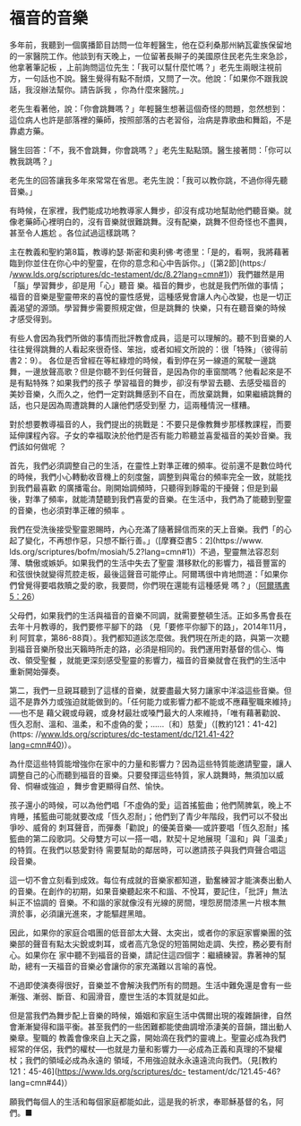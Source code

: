 # 福音的音樂

多年前，我聽到一個廣播節目訪問一位年輕醫生，他在亞利桑那州納瓦霍族保留地的一家醫院工作。他談到有天晚上，一位留著長辮子的美國原住民老先生來急診，他拿著筆記板
，上前詢問這位先生：「我可以幫什麼忙嗎？」老先生兩眼注視前方，一句話也不說。醫生覺得有點不耐煩，又問了一次。他說：「如果你不跟我說話，我沒辦法幫你。請告訴我
，你為什麼來醫院。」

老先生看著他，說：「你會跳舞嗎？」年輕醫生想著這個奇怪的問題，忽然想到：這位病人也許是部落裡的藥師，按照部落的古老習俗，治病是靠歌曲和舞蹈，不是靠處方藥。

醫生回答：「不，我不會跳舞，你會跳嗎？」老先生點點頭。醫生接著問：「你可以教我跳嗎？」

老先生的回答讓我多年來常常在省思。老先生說：「我可以教你跳，不過你得先聽音樂。」

有時候，在家裡，我們能成功地教導家人舞步，卻沒有成功地幫助他們聽音樂。就像老藥師心裡明白的，沒有音樂就很難跳舞。沒有配樂，跳舞不但奇怪也不盡興，甚至令人尷尬
。各位試過這樣跳嗎？

主在教義和聖約第8篇，教導約瑟‧斯密和奧利佛‧考德里：「是的，看啊，我將藉著臨到你並住在你心中的聖靈，在你的意念和心中告訴你。」（[第2節](https:/
/www.lds.org/scriptures/dc-testament/dc/8.2?lang=cmn#1)）我們雖然是用「腦」學習舞步，卻是用「心」聽音
樂。福音的舞步，也就是我們所做的事情；福音的音樂是聖靈帶來的喜悅的靈性感覺，這種感覺會讓人內心改變，也是一切正義渴望的源頭。學習舞步需要照規定做，但是跳舞的
快樂，只有在聽音樂的時候才感受得到。

有些人會因為我們所做的事情而批評教會成員，這是可以理解的。聽不到音樂的人往往覺得跳舞的人看起來很奇怪、笨拙，或者如經文所說的：很「特殊」（彼得前書2：9）。
各位是否曾經在等紅綠燈的時候，看到停在另一線道的駕駛一邊跳舞，一邊放聲高歌？但是你聽不到任何聲音，是因為你的車窗關嗎？他看起來是不是有點特殊？如果我們的孩子
學習福音的舞步，卻沒有學習去聽、去感受福音的美妙音樂，久而久之，他們一定對跳舞感到不自在，而放棄跳舞，如果繼續跳舞的話，也只是因為周遭跳舞的人讓他們感受到壓
力，這兩種情況一樣糟。

對於想要教導福音的人，我們提出的挑戰是：不要只是像教舞步那樣教課程，而要延伸課程內容。子女的幸福取決於他們是否有能力聆聽並喜愛福音的美妙音樂。我們該如何做呢
？

首先，我們必須調整自己的生活，在靈性上對準正確的頻率。從前還不是數位時代的時候，我們小心轉動收音機上的刻度盤，調整到與電台的頻率完全一致，就能找到我們最喜歡
的廣播電台。剛開始調頻時，只聽得到靜電的干擾聲；但是到最後，對準了頻率，就能清楚聽到我們喜愛的音樂。在生活中，我們為了能聽到聖靈的音樂，也必須對準正確的頻率
。

我們在受洗後接受聖靈恩賜時，內心充滿了隨著歸信而來的天上音樂。我們「的心起了變化，不再想作惡，只想不斷行善。」（[摩賽亞書5：2](https://www.
lds.org/scriptures/bofm/mosiah/5.2?lang=cmn#1)）不過，聖靈無法容忍刻薄、驕傲或嫉妒。如果我們的生活中失去了聖靈
潛移默化的影響力，福音豐富的和弦很快就變得荒腔走板，最後這聲音可能停止。阿爾瑪很中肯地問道：「如果你們曾覺得要唱救贖之愛的歌，我要問，你們現在還能有這種感覺
嗎？」（[阿爾瑪書5：26](https://www.lds.org/scriptures/bofm/alma/5.26?lang=cmn#25)）

父母們，如果我們的生活與福音的音樂不同調，就需要整頓生活。正如多馬會長在去年十月教導的，我們要修平腳下的路 （見「要修平你腳下的路」，2014年11月， 利
阿賀拿，第86-88頁）。我們都知道該怎麼做。我們現在所走的路，與第一次聽到福音音樂所發出天籟時所走的路，必須是相同的。我們運用對基督的信心、悔改、領受聖餐
，就能更深刻感受聖靈的影響力，福音的音樂就會在我們的生活中重新開始彈奏。

第二，我們一旦親耳聽到了這樣的音樂，就要盡最大努力讓家中洋溢這些音樂。但這不是靠外力或強迫就能做到的。「任何能力或影響力都不能或不應藉聖職來維持」──也不是
藉父親或母親，或身材最壯或嗓門最大的人來維持，「唯有藉著勸說、恆久忍耐、溫和、溫柔，和不虛偽的愛；......〔和〕慈愛」（[教約121：41-42](https:
//www.lds.org/scriptures/dc-testament/dc/121.41-42?lang=cmn#40)）。

為什麼這些特質能增強你在家中的力量和影響力？因為這些特質能邀請聖靈，讓人調整自己的心而聽到福音的音樂。只要發揮這些特質，家人跳舞時，無須加以威脅、恫嚇或強迫
，舞步會更顯得自然、愉快。

孩子還小的時候，可以為他們唱「不虛偽的愛」這首搖籃曲；他們鬧脾氣，晚上不肯睡，搖籃曲可能就要改成「恆久忍耐」；他們到了青少年階段，我們可以不發出爭吵、威脅的
刺耳聲音，而彈奏「勸說」的優美音樂──或許要唱「恆久忍耐」搖籃曲的第二段歌詞。父母雙方可以一搭一唱，默契十足地展現「溫和」與「溫柔」的特質。在我們以慈愛對待
需要幫助的鄰居時，可以邀請孩子與我們齊聲合唱這段音樂。

這一切不會立刻看到成效。每位有成就的音樂家都知道，勤奮練習才能演奏出動人的音樂。在創作的初期，如果音樂聽起來不和諧、不悅耳，要記住，「批評」無法糾正不協調的
音樂。不和諧的家就像沒有光線的房間，埋怨房間漆黑一片根本無濟於事，必須讓光進來，才能驅趕黑暗。

因此，如果你的家庭合唱團的低音部太大聲、太突出，或者你的家庭家響樂團的弦樂部的聲音有點太尖銳或刺耳，或者高亢急促的短笛開始走調、失控，務必要有耐心。如果你在
家中聽不到福音的音樂，請記住這四個字：繼續練習。靠著神的幫助，總有一天福音的音樂必會讓你的家充滿難以言喻的喜悅。

不過即使演奏得很好，音樂並不會解決我們所有的問題。生活中難免還是會有一些漸強、漸弱、斷音、和圓滑音，塵世生活的本質就是如此。

但是當我們為舞步配上音樂的時候，婚姻和家庭生活中偶爾出現的複雜韻律，自然會漸漸變得和諧平衡。甚至我們的一些困難都能使曲調增添淒美的音韻，譜出動人樂章。聖職的
教義會像來自上天之露，開始滴在我們的靈魂上。聖靈必成為我們經常的伴侶，我們的權杖──也就是力量和影響力──必成為正義和真理的不變權杖；我們的領域必成為永遠的
領域，不用強迫就永永遠遠流向我們。（見[教約121：45-46](https://www.lds.org/scriptures/dc-
testament/dc/121.45-46?lang=cmn#44)）

願我們每個人的生活和每個家庭都能如此，這是我的祈求，奉耶穌基督的名，阿們。■

